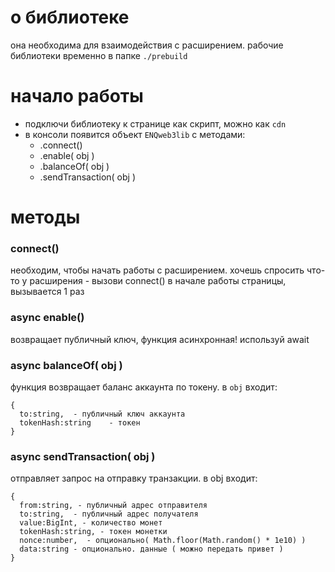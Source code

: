 # о библиотеке
она необходима для взаимодействия с расширением. рабочие библиотеки временно в папке ```./prebuild```

# начало работы 
 - подключи библиотеку к странице как скрипт, можно как ```cdn``` 
 - в консоли появится объект ```ENQweb3lib``` с методами:
   - .connect()
   - .enable( obj ) 
   - .balanceOf( obj )
   - .sendTransaction( obj )
    
# методы 
### connect()
необходим, чтобы начать работы с расширением. хочешь спросить что-то у расширения - вызови connect() в начале работы страницы, вызывается 1 раз
### async enable()
возвращает публичный ключ, функция асинхронная! используй await
### async balanceOf( obj ) 
функция возвращает баланс аккаунта по токену. в ```obj``` входит:
 ``` 
 {
   to:string,  - публичный ключ аккаунта
   tokenHash:string    - токен
 } 
 ```

### async sendTransaction( obj ) 
отправляет запрос на отправку транзакции. в obj входит:
```
{
  from:string, - публичный адрес отправителя
  to:string,  - публичный адрес получателя
  value:BigInt, - количество монет 
  tokenHash:string, - токен монетки
  nonce:number,  - опционально( Math.floor(Math.random() * 1e10) )
  data:string - опционально. данные ( можно передать привет )
}
```

